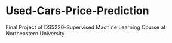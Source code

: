 # Used-Cars-Price-Prediction
Final Project of DS5220-Supervised Machine Learning Course at Northeastern University
